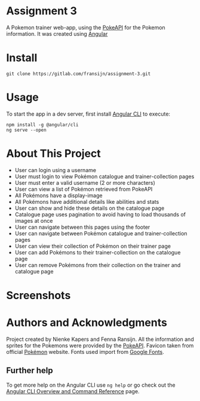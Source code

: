 # Assignment 3

A Pokemon trainer web-app, using the [PokeAPI](https://pokeapi.co) for the Pokemon information. It was created using [Angular](https://angular.io)

# Install
```
git clone https://gitlab.com/fransijn/assignment-3.git
```
# Usage 
To start the app in a dev server, first install [Angular CLI](https://www.github.com/angular/angular-cli) to execute:

```
npm install -g @angular/cli
ng serve --open
```

# About This Project 
* User can login using a username
* User must login to view Pokémon catalogue and trainer-collection pages
* User must enter a valid username (2 or more characters)
* User can view a list of Pokémon retrieved from PokeAPI
* All Pokémons have a display-image
* All Pokémons have additional details like abilities and stats
* User can show and hide these details on the catalogue page
* Catalogue page uses pagination to avoid having to load thousands of images at once
* User can navigate between this pages using the footer
* User can navigate between Pokémon catalogue and trainer-collection pages
* User can view their collection of Pokémon on their trainer page
* User can add Pokémons to their trainer-collection on the catalogue page 
* User can remove Pokémons from their collection on the trainer and catalogue page

# Screenshots 

# Authors and Acknowledgments 

Project created by Nienke Kapers and Fenna Ransijn. All the information and sprites for the Pokemons were provided by the [PokeAPI](https://www.pokeapi.co). Favicon taken from official [Pokémon](https://www.pokemon.com) website. Fonts used import from [Google Fonts](https://www.fonts.google.com). 

## Further help

To get more help on the Angular CLI use `ng help` or go check out the [Angular CLI Overview and Command Reference](https://angular.io/cli) page.
